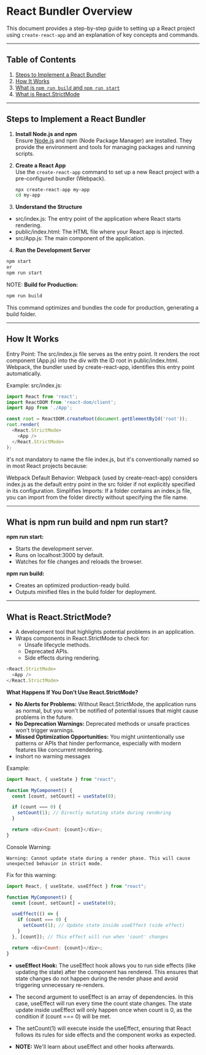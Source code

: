 # React Bundler Overview

This document provides a step-by-step guide to setting up a React project using `create-react-app` and an explanation of key concepts and commands.

---

## Table of Contents
1. [Steps to Implement a React Bundler](#steps-to-implement-a-react-bundler)  
2. [How It Works](#how-it-works)  
3. [What is `npm run build` and `npm run start`](#what-is-npm-run-build-and-npm-run-start)  
4. [What is React.StrictMode](#what-is-reactstrictmode)  

---

## Steps to Implement a React Bundler

1. **Install Node.js and npm**  
   Ensure [Node.js](https://nodejs.org/) and npm (Node Package Manager) are installed. They provide the environment and tools for managing packages and running scripts.

2. **Create a React App**  
   Use the `create-react-app` command to set up a new React project with a pre-configured bundler (Webpack).  

   ```bash
   npx create-react-app my-app
   cd my-app

3. **Understand the Structure**
- src/index.js: The entry point of the application where React starts rendering.
- public/index.html: The HTML file where your React app is injected.
- src/App.js: The main component of the application.

4. **Run the Development Server**

```bash
npm start
or
npm run start
```

NOTE: **Build for Production:**

```bash
npm run build
```
This command optimizes and bundles the code for production, generating a build folder.

---

## How It Works
Entry Point: The src/index.js file serves as the entry point. It renders the root component (App.js) into the div with the ID root in public/index.html. Webpack, the bundler used by create-react-app, identifies this entry point automatically.

Example: src/index.js:

```javascript
import React from 'react';
import ReactDOM from 'react-dom/client';
import App from './App';

const root = ReactDOM.createRoot(document.getElementById('root'));
root.render(
  <React.StrictMode>
    <App />
  </React.StrictMode>
);
```
it's not mandatory to name the file index.js, but it's conventionally named so in most React projects because:

Webpack Default Behavior: Webpack (used by create-react-app) considers index.js as the default entry point in the src folder if not explicitly specified in its configuration.
Simplifies Imports: If a folder contains an index.js file, you can import from the folder directly without specifying the file name.

---

## What is npm run build and npm run start?

**npm run start:**
- Starts the development server.
- Runs on localhost:3000 by default.
- Watches for file changes and reloads the browser.

**npm run build:**
- Creates an optimized production-ready build.
- Outputs minified files in the build folder for deployment.

---

## What is React.StrictMode?

- A development tool that highlights potential problems in an application.
- Wraps components in React.StrictMode to check for:
   -    Unsafe lifecycle methods.
   -    Deprecated APIs.
   -    Side effects during rendering.

```javascript
<React.StrictMode>
  <App />
</React.StrictMode>
```

**What Happens If You Don’t Use React.StrictMode?**

- **No Alerts for Problems:** Without React.StrictMode, the application runs as normal, but you won't be notified of potential issues that might cause problems in the future.
- **No Deprecation Warnings:** Deprecated methods or unsafe practices won't trigger warnings.
- **Missed Optimization Opportunities:** You might unintentionally use patterns or APIs that hinder performance, especially with modern features like concurrent rendering.
- inshort no warning messages

Example:

```javascript
import React, { useState } from "react";

function MyComponent() {
  const [count, setCount] = useState(0);

  if (count === 0) {
    setCount(1); // Directly mutating state during rendering
  }

  return <div>Count: {count}</div>;
}
```

Console Warning:
```vbnet
Warning: Cannot update state during a render phase. This will cause unexpected behavior in strict mode.
```

Fix for this warning:

```javascript
import React, { useState, useEffect } from "react";

function MyComponent() {
  const [count, setCount] = useState(0);

  useEffect(() => {
    if (count === 0) {
      setCount(1); // Update state inside useEffect (side effect)
    }
  }, [count]); // This effect will run when 'count' changes

  return <div>Count: {count}</div>;
}
```

- **useEffect Hook:** The useEffect hook allows you to run side effects (like updating the state) after the component has rendered. This ensures that state changes do not happen during the render phase and avoid triggering unnecessary re-renders.

- The second argument to useEffect is an array of dependencies. In this case, useEffect will run every time the count state changes. The state update inside useEffect will only happen once when count is 0, as the condition if (count === 0) will be met.
  
- The setCount(1) will execute inside the useEffect, ensuring that React follows its rules for side effects and the component works as expected.

- **NOTE:** We'll learn about useEffect and other hooks afterwards.










   
